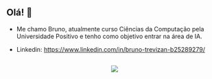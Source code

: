 ## Olá! 👋

- Me chamo Bruno, atualmente curso Ciências da Computação pela Universidade Positivo e tenho como objetivo entrar na área de IA.

- Linkedin: https://www.linkedin.com/in/bruno-trevizan-b25289279/

## 
<p align="center">
  <a href="https://skillicons.dev">
    <img src="https://skillicons.dev/icons?i=java,c,cs,py,mysql," />
  </a>
</p>
